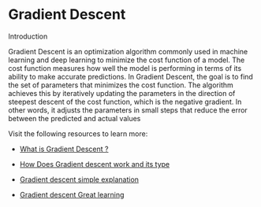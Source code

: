 # Gradient Descent 

Introduction

Gradient Descent is an optimization algorithm commonly used in machine learning and deep learning to minimize the cost function of a model. The cost function measures how well the model is performing in terms of its ability to make accurate predictions. In Gradient Descent, the goal is to find the set of parameters that minimizes the cost function. The algorithm achieves this by iteratively updating the parameters in the direction of steepest descent of the cost function, which is the negative gradient. In other words, it adjusts the parameters in small steps that reduce the error between the predicted and actual values

Visit the following resources to learn more:

-  [What is Gradient Descent ? ](https://builtin.com/data-science/gradient-descent)

- [How Does Gradient descent work and its type](https://www.ibm.com/in-en/topics/gradient-descent)
- [Gradient descent simple explanation](https://youtu.be/gzrQvzYEvYc)
-  [Gradient descent Great learning](https://www.mygreatlearning.com/academy/learn-for-free/courses/stochastic-gradient-descent?utm_source=share_with_friends&gl_source=share_with_friends)
